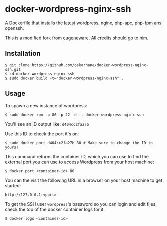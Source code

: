 # docker-wordpress-nginx-ssh

A Dockerfile that installs the latest wordpress, nginx, php-apc, php-fpm ans openssh.

This is a modified fork from [eugeneware](https://github.com/eugeneware/docker-wordpress-nginx). All credits should go to him.

## Installation

    $ git clone https://github.com/oskarhane/docker-wordpress-nginx-ssh.git
    $ cd docker-wordpress-nginx-ssh
    $ sudo docker build -t="docker-wordpress-nginx-ssh" .

## Usage

To spawn a new instance of wordpress:

    $ sudo docker run -p 80 -p 22 -d -t docker-wordpress-nginx-ssh

You'll see an ID output like: `d404cc2fa27b`

Use this ID to check the port it's on:

    $ sudo docker port d404cc2fa27b 80 # Make sure to change the ID to yours!

This command returns the container ID, which you can use to find the external port you can use to access Wordpress from your host machine:

    $ docker port <container-id> 80

You can the visit the following URL in a browser on your host machine to get started:

    http://127.0.0.1:<port>

To get the SSH user `wordpress`'s password so you can login and edit files, check the top of the docker container logs for it.

    $ docker logs <container-id>
